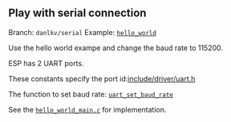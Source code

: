 ## Play with serial connection

Branch: `danlkv/serial`
Example: [`hello_world`](../examples/get-started/hello_world/)

Use the hello world exampe and change the baud rate to 115200.

ESP has 2 UART ports.

These constants specify the port id:[include/driver/uart.h](https://github.com/espressif/ESP8266_RTOS_SDK/blob/release/v3.4/components/esp8266/include/driver/uart.h#L69)


The function to set baud rate: [`uart_set_baud_rate`](https://github.com/espressif/ESP8266_RTOS_SDK/blob/release/v3.4/components/esp8266/include/driver/uart.h#L220)

See the [`hello_world_main.c`](../examples/get-started/hello_world/main/hello_world_main.c) for implementation.
